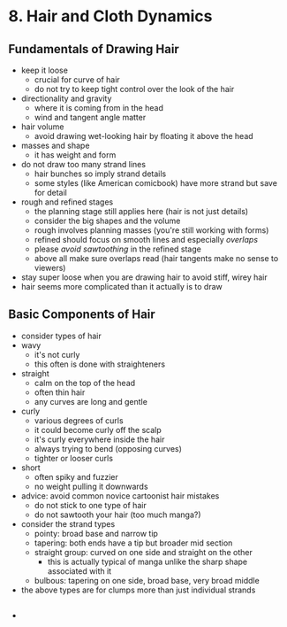 # 8. Hair and Cloth Dynamics

## Fundamentals of Drawing Hair
- keep it loose
  - crucial for curve of hair
  - do not try to keep tight control over the look of the hair
- directionality and gravity
  - where it is coming from in the head
  - wind and tangent angle matter
- hair volume
  - avoid drawing wet-looking hair by floating it above the head
- masses and shape
  - it has weight and form
- do not draw too many strand lines
  - hair bunches so imply strand details
  - some styles (like American comicbook) have more strand but save for detail
- rough and refined stages
  - the planning stage still applies here (hair is not just details)
  - consider the big shapes and the volume
  - rough involves planning masses (you're still working with forms)
  - refined should focus on smooth lines and especially _overlaps_
  - please _avoid sawtoothing_ in the refined stage
  - above all make sure overlaps read (hair tangents make no sense to viewers)
- stay super loose when you are drawing hair to avoid stiff, wirey hair
- hair seems more complicated than it actually is to draw

## Basic Components of Hair
- consider types of hair
- wavy
  - it's not curly
  - this often is done with straighteners
- straight
  - calm on the top of the head
  - often thin hair
  - any curves are long and gentle
- curly
  - various degrees of curls
  - it could become curly off the scalp
  - it's curly everywhere inside the hair
  - always trying to bend (opposing curves)
  - tighter or looser curls
- short
  - often spiky and fuzzier
  - no weight pulling it downwards
- advice: avoid common novice cartoonist hair mistakes
  - do not stick to one type of hair
  - do not sawtooth your hair (too much manga?)
- consider the strand types
  - pointy: broad base and narrow tip
  - tapering: both ends have a tip but broader mid section
  - straight group: curved on one side and straight on the other
    - this is actually typical of manga unlike the sharp shape associated with it
  - bulbous: tapering on one side, broad base, very broad middle
- the above types are for clumps more than just individual strands

##
-
